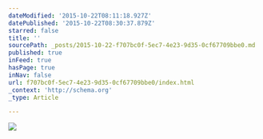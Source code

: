 ```yaml
---
dateModified: '2015-10-22T08:11:18.927Z'
datePublished: '2015-10-22T08:30:37.879Z'
starred: false
title: ''
sourcePath: _posts/2015-10-22-f707bc0f-5ec7-4e23-9d35-0cf67709bbe0.md
published: true
inFeed: true
hasPage: true
inNav: false
url: f707bc0f-5ec7-4e23-9d35-0cf67709bbe0/index.html
_context: 'http://schema.org'
_type: Article

---
```

![](https://the-grid-user-content.s3-us-west-2.amazonaws.com/42d19e50-21bc-4208-8e23-120d4c815e81.jpg)